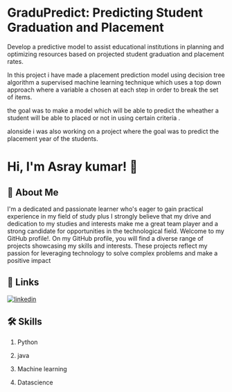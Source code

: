 
# GraduPredict: Predicting Student Graduation and Placement
Develop a predictive model to assist educational institutions in planning and optimizing resources based on projected student graduation and placement rates.

In this project i have made a  placement prediction model using decision tree algorithm a supervised machine learning technique which uses a top down approach where a variable a chosen at each step in order to break the set of items.

the goal was to make a model which will be able to predict the wheather a student will be able to placed or not in using certain criteria . 

alonside i was also working on a project where the goal was to predict the placement year of the students.







# Hi, I'm Asray kumar! 👋


## 🚀 About Me
  I'm a
dedicated and passionate learner who's eager to gain practical experience in my field of study plus I strongly believe that my drive and dedication to my studies and interests make me a great team player and a strong candidate for opportunities in the technological field. Welcome to my GitHub profile!.
On my GitHub profile, you will find a diverse range of projects showcasing my skills and interests. These projects reflect my passion for leveraging technology to solve complex problems and make a positive impact
## 🔗 Links

[![linkedin](https://img.shields.io/badge/linkedin-0A66C2?style=for-the-badge&logo=linkedin&logoColor=white)](https://www.linkedin.com/in/asray-kumar-210696226/)



## 🛠 Skills
1. Python

2. java

3. Machine learning

4. Datascience






